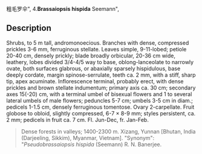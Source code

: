 粗毛罗伞",
4.**Brassaiopsis hispida** Seemann",

## Description
Shrubs, to 5 m tall, andromonoecious. Branches with dense, compressed prickles 3-6 mm, ferruginous stellate. Leaves simple, 9-11-lobed; petiole 20-40 cm, densely prickly; blade broadly orbicular, 20-36 cm wide, leathery, lobes divided 3/4-4/5 way to base, oblong-lanceolate to narrowly ovate, both surfaces glabrous, or abaxially sparsely hispidulous, base deeply cordate, margin spinose-serrulate, teeth ca. 2 mm, with a stiff, sharp tip, apex acuminate. Inflorescence terminal, probably erect, with dense prickles and brown stellate indumentum; primary axis ca. 30 cm; secondary axes 15(-20) cm, with a terminal umbel of bisexual flowers and 1 to several lateral umbels of male flowers; peduncles 5-7 cm; umbels 3-5 cm in diam.; pedicels 1-1.5 cm, densely ferruginous tomentose. Ovary 2-carpellate. Fruit globose to obloid, slightly compressed, 6-7 × 8-9 mm; styles persistent, ca. 2 mm; pedicels in fruit ca. 7 cm. Fl. Jun-Dec, fr. Jan-Feb.

> Dense forests in valleys; 1400-2300 m. Xizang, Yunnan [Bhutan, India (Darjeeling, Sikkim), Myanmar, Vietnam].
  "Synonym": "*Pseudobrassaiopsis hispida* (Seemann) R. N. Banerjee.
